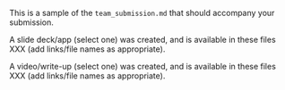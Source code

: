 This is a sample of the `team_submission.md` that should accompany your submission.

A slide deck/app (select one) was created, and is available in these files XXX (add links/file names as appropriate).

A video/write-up (select one) was created, and is available in these files XXX (add links/file names as appropriate).
